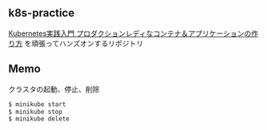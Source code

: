 ## k8s-practice

[Kubernetes実践入門 プロダクションレディなコンテナ＆アプリケーションの作り方](https://gihyo.jp/book/2019/978-4-297-10438-2) を頑張ってハンズオンするリポジトリ

## Memo

クラスタの起動、停止、削除

```bash
$ minikube start
$ minikube stop
$ minikube delete
```